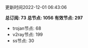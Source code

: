 更新时间2022-12-01 06:43:06

**总订阅: 73**
**总节点: 1056**
**有效节点: 297**
- trojan节点: 68
- v2ray节点: 199
- ss节点: 30
